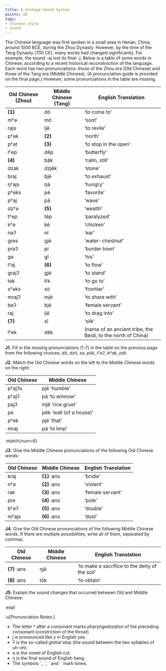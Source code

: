 ```yaml
---
title: A Vintage Sound System
points: 10 
tags: 
- chinese china
- sound
---
```


The Chinese language was first spoken in a small area in Henan, China, around 1000 BCE, during the Zhou
Dynasty. However, by the time of the Tang Dynasty (700 CE), many words had changed significantly. For example, the sound -aj lost its final -j. Below is a table of some words in Chinese, according to a recent historical reconstruction of the language. Each word has two pronunciations: those of the Zhou era (Old Chinese)
and those of the Tang era (Middle Chinese). (A pronunciation guide is provided on the final page.) However,
some pronunciations in the table are missing.

| Old Chinese (Zhou)|  Middle Chinese (Tang)| English Translation|
|-|-|-|
| **(1)** | dó | ‘to come to’ |
| mˤǝ | mō | ‘soot’ |
| rajs | ljè | ‘to revile’ |
| pˤǝk | **(2)** | ‘north’ |
| pˤat | **(3)** | ‘to stop in the open’ |
| lˤep | dẽp | ‘butterfly’ |
| **(4)** | bãk | ‘calm, still’ |
| dzak | dzjẽk | ‘stone’ |
| braj | bjē | ‘to exhaust’ |
| ŋˤajs | ŋà | ‘hungry’ |
| pˤeks | pè | ‘favorite’ |
| pˤaj | pā | ‘wave’ |
| dzˤǝ | **(5)** | ‘wealth’ |
| tˤep | tẽp | ‘paralyzed’ |
| kˤe | kē | ‘chicken’ |
| nǝʔ | ní | ‘ear’ |
| gres | gjè | ‘water-chestnut’ |
| prǝʔ | pí | ‘border town’ |
| gǝ | gī | ‘his’ |
| lˤaj | **(6)** | ‘to flow’ |
| grajʔ | gjé | ‘to stand’ |
| tǝk | tĩk | ‘to go to’ |
| sˤǝks | sò | ‘frontier’ |
| mrajʔ | mjé | ‘to share with’ |
| beʔ | bjé | ‘female servant’ |
| raj | ljē | ‘to drag into’ |
| **(7)** | sī | ‘silk’ |
| lˤek | dẽk | (name of an ancient tribe, the Beidi, to the north of China) |

**J1.** Fill in the missing pronunciations (1-7) in the table on the previous page from the following choices: *dā*,
*dzō*, *sǝ*, *põk*, *lˤǝʔ*, *bˤak*, *pãt*.

**J2.** Match the Old Chinese words on the left to the Middle Chinese words on the right:

|Old Chinese | Middle Chinese|
|-|-|
| pˤajʔs | pjē ‘humble’ |
| pˤajʔ | pà ‘to winnow’ |
| pajʔ | mjē ‘rice gruel’ |
| pe | pẽk ‘wall (of a house)’ |
| pˤek | pjé ‘that’ |
| mraj | pá ‘to limp’ |

:match{num=6}

**J3.** Give the Middle Chinese pronunciations of the following Old Chinese words:

| Old Chinese | Middle Chinese | English Translation|
|-|-|-|
| kraj | **(1)** :ans | ‘bridle’ |
| nˤǝ | **(2)** :ans | ‘violent’ |
| rak | **(3)** :ans | ‘female servant’ |
| pre | **(4)** :ans | ‘pole’ |
| bˤǝʔ | **(5)** :ans | ‘double’ |
| mˤajs | **(6)** :ans | ‘dust’ |

**J4.** Give the Old Chinese pronunciations of the following Middle Chinese words. If there are multiple possibilities, write all of them, separated by commas.


| Old Chinese | Middle Chinese | English Translation |
|-|-|-|
| **(7)** :ans | ŋjē | ‘to make a sacrifice to the deity of the soil’
| **(8)** :ans | tõk | ‘to obtain’

**J5.** Explain the sound changes that occurred between Old and Middle Chinese:

:expl

:u[Pronunciation Notes:]
- The letter ˤ after a consonant marks pharyngealization of the preceding consonant (constriction of the
 throat).
- j is pronounced like y in English yes.
- ʔ is the so-called glottal stop (the sound between the two syllables of uh-oh).
- ǝ is the vowel of English cut.
- ŋ is the final sound of English hang.
- The symbols ¯, ´, ` and ˜ mark tones.
